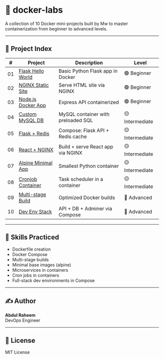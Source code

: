 # 🐳 docker-labs

A collection of 10 Docker mini-projects built by Mw to master containerization from beginner to advanced levels.

---

## 📁 Project Index

| # | Project | Description | Level |
|--|---------|-------------|-------|
| 01 | [Flask Hello World](./01-flask-hello-world) | Basic Python Flask app in Docker | 🟢 Beginner |
| 02 | [NGINX Static Site](./02-nginx-static-site) | Serve HTML site via NGINX | 🟢 Beginner |
| 03 | [Node.js Docker App](./03-nodejs-docker-app) | Express API containerized | 🟢 Beginner |
| 04 | [Custom MySQL DB](./04-custom-mysql-container) | MySQL container with preloaded SQL | 🟡 Intermediate |
| 05 | [Flask + Redis](./05-flask-redis-compose) | Compose: Flask API + Redis cache | 🟡 Intermediate |
| 06 | [React + NGINX](./06-react-nginx) | Build + serve React app via NGINX | 🟡 Intermediate |
| 07 | [Alpine Minimal App](./07-alpine-minimal-python) | Smallest Python container | 🟡 Intermediate |
| 08 | [Cronjob Container](./08-dockerize-cronjob) | Task scheduler in a container | 🟡 Intermediate |
| 09 | [Multi-stage Build](./09-multi-stage-docker-build) | Optimized Docker builds | 🔴 Advanced |
| 10 | [Dev Env Stack](./10-dev-env-compose-stack) | API + DB + Adminer via Compose | 🔴 Advanced |

---

## 🚀 Skills Practiced
- Dockerfile creation
- Docker Compose
- Multi-stage builds
- Minimal base images (alpine)
- Microservices in containers
- Cron jobs in containers
- Full-stack dev environments in Compose

---

## ✍️ Author
**Abdul Raheem**  
DevOps Engineer 

---

## 📜 License
MIT License
